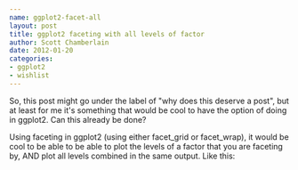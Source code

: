 ```yaml
--- 
name: ggplot2-facet-all
layout: post
title: ggplot2 faceting with all levels of factor
author: Scott Chamberlain
date: 2012-01-20
categories: 
- ggplot2
- wishlist
---
```


So, this post might go under the label of "why does this deserve a post", but at least for me it's something that would be cool to have the option of doing in ggplot2. Can this already be done?

Using faceting in ggplot2 (using either facet\_grid or facet\_wrap), it would be cool to be able to be able to plot the levels of a factor that you are faceting by, AND plot all levels combined in the same output.  Like this:



